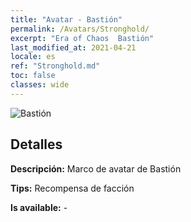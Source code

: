```yaml
---
title: "Avatar - Bastión"
permalink: /Avatars/Stronghold/
excerpt: "Era of Chaos  Bastión"
last_modified_at: 2021-04-21
locale: es
ref: "Stronghold.md"
toc: false
classes: wide
---
```

 ![Bastión](/images/a/avatarFrame_4.png)

## Detalles

 **Descripción:** Marco de avatar de Bastión 

 **Tips:** Recompensa de facción 

 **Is available:**  - 

